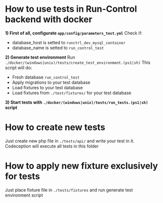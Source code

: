 # How to use tests in Run-Control backend with docker

**1) First of all, configurate ``app/config/parameters_test.yml``**
Check if:
  - database_host is setted to ``runctrl_dev_mysql_container``
  - database_name is setted to ``run_control_test``

**2) Generate test environment**
    Run ``./docker/(windows|unix)/tests/create_test_environment.(ps1|sh)``
    This script will do:
  - Fresh database ``run_control_test``
  - Apply migrations to your test database
  - Load fixtures to your test database
  - Load fixtures from ``./test/fixtures/`` for your test database

**3) Start tests with ``./docker/(windows|unix)/tests/run_tests.(ps1|sh)`` script**

# How to create new tests

Just create new php file in ``./tests/api/`` and write your test in it. Codeception will execute all tests in this folder

# How to apply new fixture exclusively for tests
Just place fixture file in ``./tests/fixtures`` and run generate test environment script

